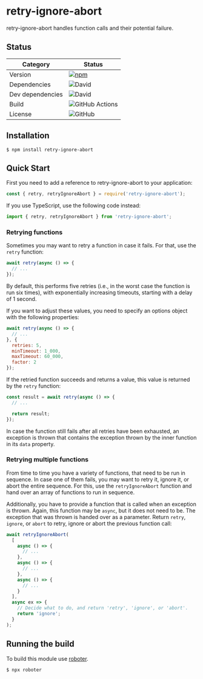 # retry-ignore-abort

retry-ignore-abort handles function calls and their potential failure.

## Status

| Category         | Status                                                                                                          |
| ---------------- | --------------------------------------------------------------------------------------------------------------- |
| Version          | [![npm](https://img.shields.io/npm/v/retry-ignore-abort)](https://www.npmjs.com/package/retry-ignore-abort)     |
| Dependencies     | ![David](https://img.shields.io/david/thenativeweb/retry-ignore-abort)                                          |
| Dev dependencies | ![David](https://img.shields.io/david/dev/thenativeweb/retry-ignore-abort)                                      |
| Build            | ![GitHub Actions](https://github.com/thenativeweb/retry-ignore-abort/workflows/Release/badge.svg?branch=master) |
| License          | ![GitHub](https://img.shields.io/github/license/thenativeweb/retry-ignore-abort)                                |

## Installation

```shell
$ npm install retry-ignore-abort
```

## Quick Start

First you need to add a reference to retry-ignore-abort to your application:

```javascript
const { retry, retryIgnoreAbort } = require('retry-ignore-abort');
```

If you use TypeScript, use the following code instead:

```typescript
import { retry, retryIgnoreAbort } from 'retry-ignore-abort';
```

### Retrying functions

Sometimes you may want to retry a function in case it fails. For that, use the `retry` function:

```javascript
await retry(async () => {
  // ...
});
```

By default, this performs five retries (i.e., in the worst case the function is run six times), with exponentially increasing timeouts, starting with a delay of 1 second.

If you want to adjust these values, you need to specify an options object with the following properties:

```javascript
await retry(async () => {
  // ...
}, {
  retries: 5,
  minTimeout: 1_000,
  maxTimeout: 60_000,
  factor: 2
});
```

If the retried function succeeds and returns a value, this value is returned by the `retry` function:

```javascript
const result = await retry(async () => {
  // ...

  return result;
});
```

In case the function still fails after all retries have been exhausted, an exception is thrown that contains the exception thrown by the inner function in its `data` property.

### Retrying multiple functions

From time to time you have a variety of functions, that need to be run in sequence. In case one of them fails, you may want to retry it, ignore it, or abort the entire sequence. For this, use the `retryIgnoreAbort` function and hand over an array of functions to run in sequence.

Additionally, you have to provide a function that is called when an exception is thrown. Again, this function may be `async`, but it does not need to be. The exception that was thrown is handed over as a parameter. Return `retry`, `ignore`, or `abort` to retry, ignore or abort the previous function call:

```javascript
await retryIgnoreAbort(
  [
    async () => {
      // ...
    },
    async () => {
      // ...
    },
    async () => {
      // ...
    }
  ],
  async ex => {
    // Decide what to do, and return 'retry', 'ignore', or 'abort'.
    return 'ignore';
  }
);
```

## Running the build

To build this module use [roboter](https://www.npmjs.com/package/roboter).

```shell
$ npx roboter
```
